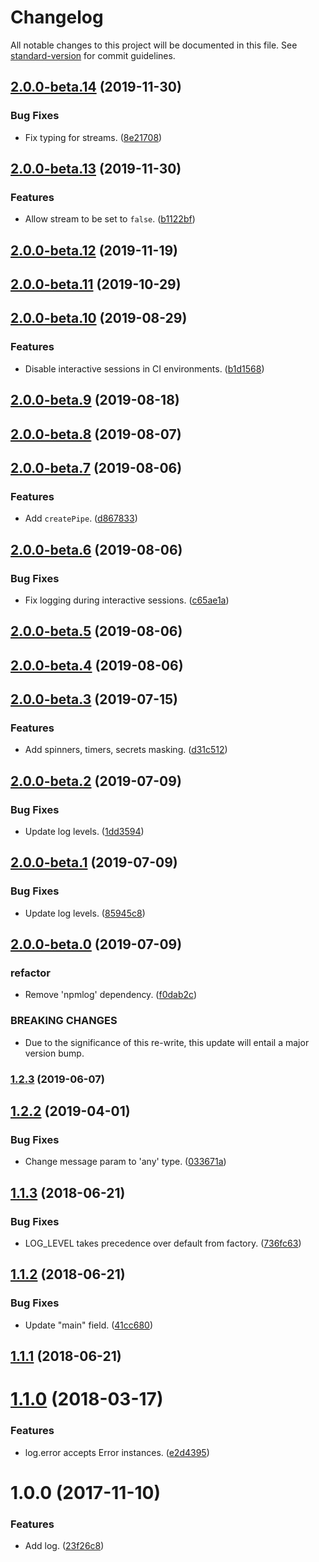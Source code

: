 # Changelog

All notable changes to this project will be documented in this file. See [standard-version](https://github.com/conventional-changelog/standard-version) for commit guidelines.

## [2.0.0-beta.14](https://github.com/darkobits/log/compare/v2.0.0-beta.13...v2.0.0-beta.14) (2019-11-30)


### Bug Fixes

* Fix typing for streams. ([8e21708](https://github.com/darkobits/log/commit/8e21708a087c4c6f5a5b680019847c088d2d5841))

## [2.0.0-beta.13](https://github.com/darkobits/log/compare/v2.0.0-beta.12...v2.0.0-beta.13) (2019-11-30)


### Features

* Allow stream to be set to `false`. ([b1122bf](https://github.com/darkobits/log/commit/b1122bf87354f8b034f26932fa724ecbd3be64d9))

## [2.0.0-beta.12](https://github.com/darkobits/log/compare/v2.0.0-beta.11...v2.0.0-beta.12) (2019-11-19)

## [2.0.0-beta.11](https://github.com/darkobits/log/compare/v2.0.0-beta.10...v2.0.0-beta.11) (2019-10-29)

## [2.0.0-beta.10](https://github.com/darkobits/log/compare/v2.0.0-beta.9...v2.0.0-beta.10) (2019-08-29)


### Features

* Disable interactive sessions in CI environments. ([b1d1568](https://github.com/darkobits/log/commit/b1d1568))

## [2.0.0-beta.9](https://github.com/darkobits/log/compare/v2.0.0-beta.8...v2.0.0-beta.9) (2019-08-18)

## [2.0.0-beta.8](https://github.com/darkobits/log/compare/v2.0.0-beta.7...v2.0.0-beta.8) (2019-08-07)

## [2.0.0-beta.7](https://github.com/darkobits/log/compare/v2.0.0-beta.6...v2.0.0-beta.7) (2019-08-06)


### Features

* Add `createPipe`. ([d867833](https://github.com/darkobits/log/commit/d867833))

## [2.0.0-beta.6](https://github.com/darkobits/log/compare/v2.0.0-beta.5...v2.0.0-beta.6) (2019-08-06)


### Bug Fixes

* Fix logging during interactive sessions. ([c65ae1a](https://github.com/darkobits/log/commit/c65ae1a))

## [2.0.0-beta.5](https://github.com/darkobits/log/compare/v2.0.0-beta.4...v2.0.0-beta.5) (2019-08-06)

## [2.0.0-beta.4](https://github.com/darkobits/log/compare/v2.0.0-beta.3...v2.0.0-beta.4) (2019-08-06)



## [2.0.0-beta.3](https://github.com/darkobits/log/compare/v2.0.0-beta.2...v2.0.0-beta.3) (2019-07-15)


### Features

* Add spinners, timers, secrets masking. ([d31c512](https://github.com/darkobits/log/commit/d31c512))



## [2.0.0-beta.2](https://github.com/darkobits/log/compare/v2.0.0-beta.1...v2.0.0-beta.2) (2019-07-09)


### Bug Fixes

* Update log levels. ([1dd3594](https://github.com/darkobits/log/commit/1dd3594))



## [2.0.0-beta.1](https://github.com/darkobits/log/compare/v2.0.0-beta.0...v2.0.0-beta.1) (2019-07-09)


### Bug Fixes

* Update log levels. ([85945c8](https://github.com/darkobits/log/commit/85945c8))



## [2.0.0-beta.0](https://github.com/darkobits/log/compare/v1.2.3...v2.0.0-beta.0) (2019-07-09)


### refactor

* Remove 'npmlog' dependency. ([f0dab2c](https://github.com/darkobits/log/commit/f0dab2c))


### BREAKING CHANGES

* Due to the significance of this re-write, this update will entail a major version bump.



### [1.2.3](https://github.com/darkobits/log/compare/v1.2.2...v1.2.3) (2019-06-07)



## [1.2.2](https://github.com/darkobits/log/compare/v1.2.1...v1.2.2) (2019-04-01)


### Bug Fixes

* Change message param to 'any' type. ([033671a](https://github.com/darkobits/log/commit/033671a))



<a name="1.1.3"></a>
## [1.1.3](https://github.com/darkobits/log/compare/v1.1.2...v1.1.3) (2018-06-21)


### Bug Fixes

* LOG_LEVEL takes precedence over default from factory. ([736fc63](https://github.com/darkobits/log/commit/736fc63))



<a name="1.1.2"></a>
## [1.1.2](https://github.com/darkobits/log/compare/v1.1.0...v1.1.2) (2018-06-21)


### Bug Fixes

* Update "main" field. ([41cc680](https://github.com/darkobits/log/commit/41cc680))



<a name="1.1.1"></a>
## [1.1.1](https://github.com/darkobits/log/compare/v1.1.0...v1.1.1) (2018-06-21)



<a name="1.1.0"></a>
# [1.1.0](https://github.com/darkobits/log/compare/v1.0.0...v1.1.0) (2018-03-17)


### Features

* log.error accepts Error instances. ([e2d4395](https://github.com/darkobits/log/commit/e2d4395))



<a name="1.0.0"></a>
# 1.0.0 (2017-11-10)


### Features

* Add log. ([23f26c8](https://github.com/darkobits/log/commit/23f26c8))
